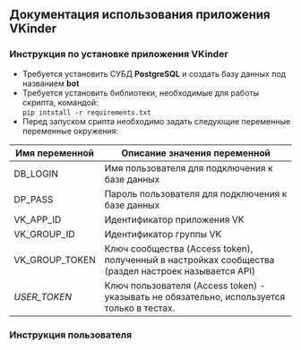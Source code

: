 ## Документация использования приложения VKinder
### Инструкция по установке приложения VKinder
- Требуется установить СУБД **PostgreSQL** и создать базу данных под названием **bot**
- Требуется установить библиотеки, необходимые для работы скрипта, командой:  
`pip intstall -r requirements.txt`
- Перед запуском срипта необходимо задать следующие переменные переменные окружения:

| Имя переменной | Описание значения переменной                                                                         |
|----------------|------------------------------------------------------------------------------------------------------|
| DB_LOGIN       | Имя пользователя для подключения к базе данных                                                       |
| DP_PASS        | Пароль пользователя для подключения к базе данных                                                    |
| VK_APP_ID      | Идентификатор приложения VK                                                                          |
| VK_GROUP_ID    | Идентификатор группы VK                                                                              |
| VK_GROUP_TOKEN | Ключ сообщества (Access token), полученный в настройках сообщества (раздел настроек называется API)  |
| *USER_TOKEN*   | Ключ пользователя (Access token) - указывать не обязательно, используется только в тестах.           |

### Инструкция пользователя
